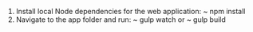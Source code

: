 
1. Install local Node dependencies for the web application: 
        ~ npm install
2. Navigate to the app folder and run:
        ~ gulp watch
    or
        ~ gulp build     